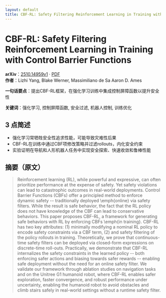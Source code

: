 ```yaml
---
layout: default
title: CBF-RL: Safety Filtering Reinforcement Learning in Training with Control Barrier Functions
---
```


# CBF-RL: Safety Filtering Reinforcement Learning in Training with Control Barrier Functions
**arXiv**：[2510.14959v1](https://arxiv.org/abs/2510.14959) · [PDF](https://arxiv.org/pdf/2510.14959.pdf)  
**作者**：Lizhi Yang, Blake Werner, Massimiliano de Sa Aaron D. Ames  

**一句话要点**：提出CBF-RL框架，在强化学习训练中集成控制屏障函数以提升安全性

**关键词**：强化学习, 控制屏障函数, 安全过滤, 机器人控制, 训练优化

## 3 点简述
- 强化学习常牺牲安全性追求性能，可能导致灾难性后果
- CBF-RL在训练中通过CBF项修改策略并过滤rollouts，内化安全约束
- 实验证明在导航和人形机器人任务中实现安全探索、快速收敛和鲁棒性能

## 摘要（原文）

> Reinforcement learning (RL), while powerful and expressive, can often
> prioritize performance at the expense of safety. Yet safety violations can lead
> to catastrophic outcomes in real-world deployments. Control Barrier Functions
> (CBFs) offer a principled method to enforce dynamic safety -- traditionally
> deployed \emph{online} via safety filters. While the result is safe behavior,
> the fact that the RL policy does not have knowledge of the CBF can lead to
> conservative behaviors. This paper proposes CBF-RL, a framework for generating
> safe behaviors with RL by enforcing CBFs \emph{in training}. CBF-RL has two key
> attributes: (1) minimally modifying a nominal RL policy to encode safety
> constraints via a CBF term, (2) and safety filtering of the policy rollouts in
> training. Theoretically, we prove that continuous-time safety filters can be
> deployed via closed-form expressions on discrete-time roll-outs. Practically,
> we demonstrate that CBF-RL internalizes the safety constraints in the learned
> policy -- both enforcing safer actions and biasing towards safer rewards --
> enabling safe deployment without the need for an online safety filter. We
> validate our framework through ablation studies on navigation tasks and on the
> Unitree G1 humanoid robot, where CBF-RL enables safer exploration, faster
> convergence, and robust performance under uncertainty, enabling the humanoid
> robot to avoid obstacles and climb stairs safely in real-world settings without
> a runtime safety filter.

